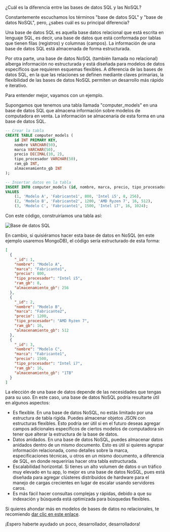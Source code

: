 ¿Cuál es la diferencia entre las bases de datos SQL y las NoSQL?

Constantemente escuchamos los términos "base de datos SQL" y "base de datos NoSQL", pero, ¿sabes cuál es su principal diferencia?

Una base de datos SQL es aquella base datos relacional que está escrita en lenguaje SQL, es decir, una base de datos que está conformada por tablas que tienen filas (registros) y columnas (campos). La información de una base de datos SQL está almacenada de forma estructurada. 

Por otra parte, una base de datos NoSQL (también llamada no relacional) alberga información no estructurada y está diseñada para modelos de datos específicos que requieren esquemas flexibles. A diferencia de las bases de datos SQL, en la que las relaciones se definen mediante claves primarias, la flexibilidad de las bases de datos NoSQL permiten un desarrollo más rápido e iterativo. 

Para entender mejor, vayamos con un ejemplo.

Supongamos que tenemos una tabla llamada "computer_models" en una base de datos SQL que almacena información sobre modelos de computadora en venta. La información se almacenaría de esta forma en una base de datos SQL. 

```sql
-- Crear la tabla
CREATE TABLE computer_models (
    id INT PRIMARY KEY,
    nombre VARCHAR(50),
    marca VARCHAR(50),
    precio DECIMAL(10, 2),
    tipo_procesador VARCHAR(50),
    ram_gb INT,
    almacenamiento_gb INT
);

-- Insertar datos en la tabla
INSERT INTO computer_models (id, nombre, marca, precio, tipo_procesador, ram_gb, almacenamiento_gb)
VALUES
    (1, 'Modelo A', 'Fabricante1', 800, 'Intel i5', 8, 256),
    (2, 'Modelo B', 'Fabricante2', 1200, 'AMD Ryzen 7', 16, 512),
    (3, 'Modelo C', 'Fabricante1', 1500, 'Intel i7', 16, 1024);
```

Con este código, construiríamos una tabla así:

![Base de datos SQL](https://i.ibb.co/1fxDMMv/base-sql.png)

En cambio, si quisiéramos hacer esta base de datos en NoSQL (en este ejemplo usaremos MongoDB), el código sería estructurado de esta forma:

```json
[
  {
    "_id": 1,
    "nombre": "Modelo A",
    "marca": "Fabricante1",
    "precio": 800,
    "tipo_procesador": "Intel i5",
    "ram_gb": 8,
    "almacenamiento_gb": 256
  },
  {
    "_id": 2,
    "nombre": "Modelo B",
    "marca": "Fabricante2",
    "precio": 1200,
    "tipo_procesador": "AMD Ryzen 7",
    "ram_gb": 16,
    "almacenamiento_gb": 512
  },
  {
    "_id": 3,
    "nombre": "Modelo C",
    "marca": "Fabricante1",
    "precio": 1500,
    "tipo_procesador": "Intel i7",
    "ram_gb": 16,
    "almacenamiento_gb": "1TB"
  }
]
```

La elección de una base de datos depende de las necesidades que tengas para su uso. En este caso, una base de datos NoSQL podría resultarte útil en algunos aspectos:

- Es flexible. En una base de datos NoSQL, no estás limitado por una estructura de tabla rígida. Puedes almacenar objetos JSON con estructuras flexibles. Esto podría ser útil si en el futuro deseas agregar campos adicionales específicos de ciertos modelos de computadora sin tener que alterar la estructura de la base de datos.
- Datos anidados. En una base de datos NoSQL, puedes almacenar datos anidados dentro de un mismo documento. Esto es útil si quieres agrupar información relacionada, como detalles sobre la marca, especificaciones técnicas, u otros en un mismo documento, a diferencia de SQL, en donde requerirías hacer otra tabla estructurada. 
- Escalabilidad horizontal. Si tienes un alto volumen de datos o un tráfico muy elevado en tu app, lo mejor es una base de datos NoSQL, pues está diseñada para agregar clústeres distribuidos de hardware para el manejo de cargas crecientes en lugar de escalar usando servidores caros. 
- Es más fácil hacer consultas complejas y rápidas, debido a que su indexación y búsqueda está optimizada para búsquedas flexibles.

Si quieres ahondar más en modelos de bases de datos no relacionales, te recomiendo [dar clic en este enlace](https://aws.amazon.com/es/nosql/). 

¡Espero haberte ayudado un poco, desarrollador, desarrolladora!




